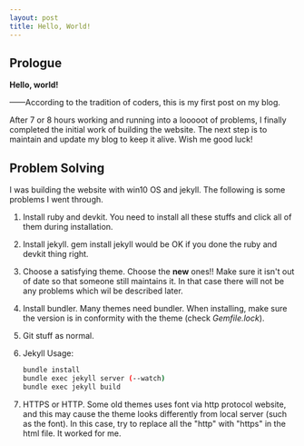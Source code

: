 ```yaml
---
layout: post
title: Hello, World!
---
```


## Prologue

**Hello, world!**       

——According to the tradition of coders, this is my first post on my blog. 

After 7 or 8 hours working and running into a looooot of problems, I finally completed the initial work of building the website. The next step is to maintain and update my blog to keep it alive. Wish me good luck!  

## Problem Solving

I was building the website with win10 OS and jekyll. The following is some problems I went through.

1. Install ruby and devkit. You need to install all these stuffs and click all of them during installation.

2. Install jekyll. gem install jekyll would be OK if you done the ruby and devkit thing right.

3. Choose a satisfying theme. Choose the **new** ones!! Make sure it isn't out of date so that someone still maintains it. In that case there will not be any problems which wil be described later. 

4. Install bundler. Many themes need bundler. When installing, make sure the version is in conformity with the theme (check *Gemfile.lock*).

5. Git stuff as normal.

6. Jekyll Usage: 

   ```bash
   bundle install
   bundle exec jekyll server (--watch)
   bundle exec jekyll build
   ```

7. HTTPS or HTTP. Some old themes uses font via http protocol website, and this may cause the theme looks differently from local server (such as the font). In this case, try to replace all the "http" with "https" in the html file. It worked for me.



